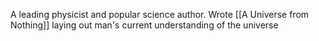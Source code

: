 A leading physicist and popular science author. Wrote [[A Universe from Nothing]] laying out man's current understanding of the universe 